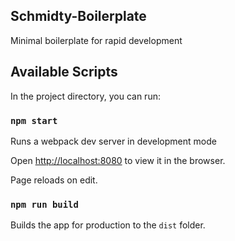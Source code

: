 ## Schmidty-Boilerplate

Minimal boilerplate for rapid development

## Available Scripts

In the project directory, you can run:

### `npm start`

Runs a webpack dev server in development mode

Open [http://localhost:8080](http://localhost:8080) to view it in the browser.

Page reloads on edit.

### `npm run build`

Builds the app for production to the `dist` folder.

